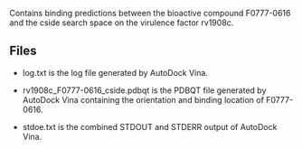 Contains binding predictions between the bioactive compound F0777-0616 and the cside search space on the virulence factor rv1908c.

## Files

- log.txt is the log file generated by AutoDock Vina.

- rv1908c_F0777-0616_cside.pdbqt is the PDBQT file generated by AutoDock Vina containing the orientation and binding location of F0777-0616.

- stdoe.txt is the combined STDOUT and STDERR output of AutoDock Vina.

